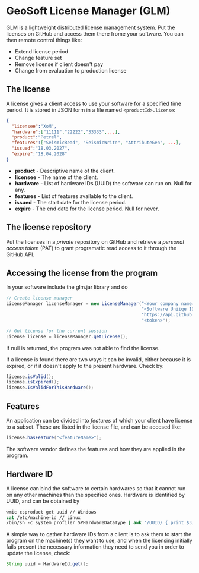# GeoSoft License Manager (GLM)

GLM is a lightweight distributed license management system.
Put the licenses on GitHub and access them there frome your software.
You can then remote control things like:

* Extend license period
* Change feature set
* Remove license if client doesn't pay
* Change from evaluation to production license



## The license

A license gives a client access to use your software for a specified time period.
It is stored in JSON form in a file named `<productId>.license`:

```JSON
{
  "licensee":"XoM",
  "hardware":["11111","22222","33333",...],
  "product":"Petrel",
  "features":["SeismicRead", "SeismicWrite", "AttributeGen", ...],
  "issued":"18.03.2027",
  "expire":"18.04.2028"
}
```

* **product**  - Descriptive name of the client.
* **licensee** - The name of the client.
* **hardware** - List of hardware IDs (UUID) the software can run on. Null for any.
* **features** - List of features available to the client.
* **issued**   - The start date for the license period.
* **expire**   - The end date for the license period. Null for never.



## The license repository

Put the licenses in a _private_ repository on GitHub and retrieve a _personal access token_
(PAT) to grant programatic read access to it through the GitHub API.



## Accessing the license from the program

In your software include the glm.jar library and do

```Java
// Create license manager
LicenseManager licenseManager = new LicenseManager("<Your company name>",
                                                   "<Software Uniiqe ID",
                                                   "https://api.github.com/repos/<organization>/<repo>/contents/",
                                                   "<token>");

// Get license for the current session
License license = licenseManager.getLicense();
```

If null is returned, the program was not able to find the license.

If a license is found there are two ways it can be invalid, either because
it is expired, or if it doesn't apply to the present hardware. Check by:

```Java
license.isValid();
license.isExpired();
license.IsValidForThisHardware();
```



## Features

An application can be divided into _features_ of which your client have license to
a subset. These are listed in the license file, and can be accesed like:

```Java
license.hasFeature("<featureName>");
```

The software vendor defines the features and how they are applied in the program.



## Hardware ID

A license can bind the software to certain hardwares so that it cannot run on any
other machines than the specified ones. Hardware is identified by UUID, and can be
obtained by

```csh
wmic csproduct get uuid // Windows
cat /etc/machine-id // Linux
/bin/sh -c system_profiler SPHardwareDataType | awk '/UUID/ { print $3; }' // Mac-OS
```

A simple way to gather hardware IDs from a client is to ask them to start the program
on the machine(s) they want to use, and when the licensing initially fails present the
necessary information they need to send you in order to update the license, check:

```Java
String uuid = HardwareId.get();
```


